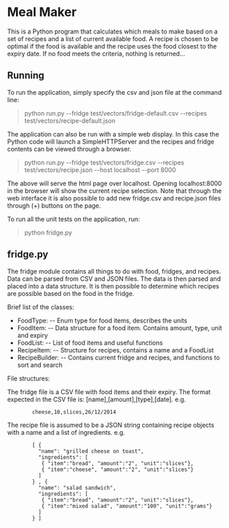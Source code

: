 Meal Maker
==========

This is a Python program that calculates which meals to make based
on a set of recipes and a list of current available food. A recipe 
is chosen to be optimal if the food is available and the recipe uses
the food closest to the expiry date. If no food meets the criteria,
nothing is returned...

Running
-------
To run the application, simply specify the csv and json file at the command line:

> python run.py --fridge test/vectors/fridge-default.csv --recipes test/vectors/recipe-default.json

The application can also be run with a simple web display. In this case the Python
code will launch a SimpleHTTPServer and the recipes and fridge contents can be viewed
through a browser.

> python run.py --fridge test/vectors/fridge.csv --recipes test/vectors/recipe.json --host localhost --port 8000

The above will serve the html page over localhost. Opening localhost:8000 in the browser
will show the current recipe selection. Note that through the web interface it is also possible
to add new fridge.csv and recipe.json files through (+) buttons on the page.

To run all the unit tests on the application, run:

> python fridge.py

fridge.py
---------

The fridge module contains all things to do with food, fridges, and recipes.
Data can be parsed from CSV and JSON files. The data is then parsed and placed
into a data structure. It is then possible to determine which recipes are 
possible based on the food in the fridge.

Brief list of the classes:

* FoodType: 		-- Enum type for food items, describes the units
* FoodItem: 		-- Data structure for a food item. Contains amount, type, unit and expiry
* FoodList: 		-- List of food items and useful functions
* RecipeItem: 		-- Structure for recipes, contains a name and a FoodList
* RecipeBuilder:	-- Contains current fridge and recipes, and functions to sort and search 

File structures:

The fridge file is a CSV file with food items and their expiry. The
format expected in the CSV file is: [name],[amount],[type],[date]. e.g.

			cheese,10,slices,26/12/2014

The recipe file is assumed to be a JSON string containing recipe objects 
with a name and a list of ingredients. e.g.

			[ {
			  "name": "grilled cheese on toast",
			  "ingredients": [
			   { "item":"bread", "amount":"2", "unit":"slices"},
			   { "item":"cheese", "amount":"2", "unit":"slices"}
			  ]
			} , {
			  "name": "salad sandwich",
			  "ingredients": [
			   { "item":"bread", "amount":"2", "unit":"slices"},
			   { "item":"mixed salad", "amount":"100", "unit":"grams"}
			  ]
			} ]

